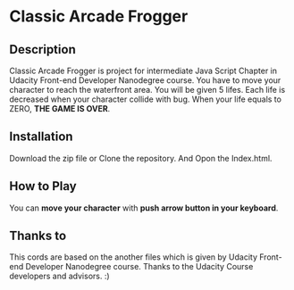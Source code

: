# Classic Arcade Frogger


## Description
Classic Arcade Frogger is project for intermediate Java Script Chapter in Udacity Front-end Developer Nanodegree course.
You have to move your character to reach the waterfront area. 
You will be given 5 lifes. Each life is decreased when your character collide with bug.
When your life equals to ZERO, **THE GAME IS OVER**.

## Installation
Download the zip file or Clone the repository.
And Opon the Index.html.

## How to Play
You can **move your character** with **push arrow button in your keyboard**.

## Thanks to
This cords are based on the another files which is given by Udacity Front-end Developer Nanodegree course. Thanks to the Udacity Course developers and advisors. :)
